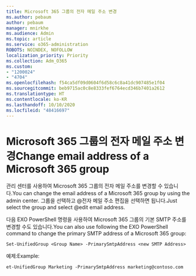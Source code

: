 ```yaml
---
title: Microsoft 365 그룹의 전자 메일 주소 변경
ms.author: pebaum
author: pebaum
manager: mnirkhe
ms.audience: Admin
ms.topic: article
ms.service: o365-administration
ROBOTS: NOINDEX, NOFOLLOW
localization_priority: Priority
ms.collection: Adm_O365
ms.custom:
- "1200024"
- "4704"
ms.openlocfilehash: f54ca5df09d0604f6d58c6c8a41dc907485e1f04
ms.sourcegitcommit: beb9715ac0c8e8333fef6764ecd346b7401a2612
ms.translationtype: HT
ms.contentlocale: ko-KR
ms.lasthandoff: 10/10/2020
ms.locfileid: "48416697"
---
```

# <a name="change-email-address-of-a-microsoft-365-group"></a><span data-ttu-id="aea47-102">Microsoft 365 그룹의 전자 메일 주소 변경</span><span class="sxs-lookup"><span data-stu-id="aea47-102">Change email address of a Microsoft 365 group</span></span>

<span data-ttu-id="aea47-103">관리 센터를 사용하여 Microsoft 365 그룹의 전자 메일 주소를 변경할 수 있습니다.</span><span class="sxs-lookup"><span data-stu-id="aea47-103">You can change the email address of a Microsoft 365 group by using the admin center.</span></span> <span data-ttu-id="aea47-104">그룹을 선택하고 @전자 메일 주소 편집을 선택하면 됩니다.</span><span class="sxs-lookup"><span data-stu-id="aea47-104">Just select the group and select @edit email address.</span></span>

<span data-ttu-id="aea47-105">다음 EXO PowerShell 명령을 사용하여 Microsoft 365 그룹의 기본 SMTP 주소를 변경할 수도 있습니다.</span><span class="sxs-lookup"><span data-stu-id="aea47-105">You can also use following the EXO PowerShell command to change the primary SMTP address of a Microsoft 365 group:</span></span>

`Set-UnifiedGroup <Group Name> -PrimarySmtpAddress <new SMTP Address>`

<span data-ttu-id="aea47-106">예제:</span><span class="sxs-lookup"><span data-stu-id="aea47-106">Example:</span></span>

`et-UnifiedGroup Marketing -PrimarySmtpAddress marketing@contoso.com`
